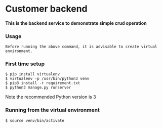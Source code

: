 # Customer backend
#### This is the backend service to demonstrate simple crud operation

### Usage
    Before running the above command, it is advisable to create virtual environment.
 
### First time setup

    $ pip install virtualenv
    $ virtualenv -p /usr/bin/python3 venv
    $ pip3 install -r requirement.txt
    $ python3 manage.py runserver 
        
Note the recommended Python version is 3

### Running from the virtual environment
    $ source venv/bin/activate
